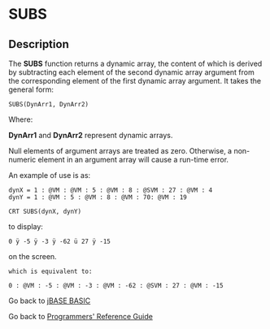 # SUBS

<PageHeader />

## Description

The **SUBS** function returns a dynamic array, the content of which is derived by subtracting each element of the second dynamic array argument from the corresponding element of the first dynamic array argument. It takes the general form:

```
SUBS(DynArr1, DynArr2)
```

Where:

**DynArr1** and **DynArr2** represent dynamic arrays.

Null elements of argument arrays are treated as zero. Otherwise, a non-numeric element in an argument array will cause a run-time error.

An example of use is as:

```
dynX = 1 : @VM : @VM : 5 : @VM : 8 : @SVM : 27 : @VM : 4
dynY = 1 : @VM : 5 : @VM : 8 : @VM : 70: @VM : 19

CRT SUBS(dynX, dynY)
```

to display:

```
0 ÿ -5 ÿ -3 ÿ -62 ü 27 ÿ -15
```

on the screen.

```
which is equivalent to:

0 : @VM : -5 : @VM : -3 : @VM : -62 : @SVM : 27 : @VM : -15
```

Go back to [jBASE BASIC](./../README.md)

Go back to [Programmers' Reference Guide](./../../reference-guides/jbc/README.md)

<PageFooter />
